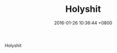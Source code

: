 ﻿---
layout: post
title:  "Holyshit"
date:   2016-01-26 10:36:44 +0800
categories: jekyll update
---
Holyshit